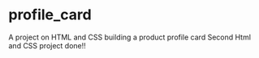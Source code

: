 # profile_card
A project on HTML and CSS building a product profile card
Second Html and CSS project done!!
